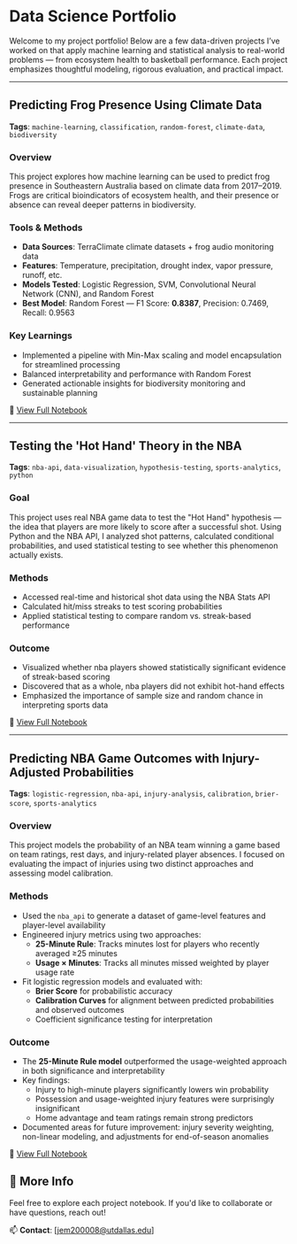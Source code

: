 # Data Science Portfolio

Welcome to my project portfolio! Below are a few data-driven projects I’ve worked on that apply machine learning and statistical analysis to real-world problems — from ecosystem health to basketball performance. Each project emphasizes thoughtful modeling, rigorous evaluation, and practical impact.

---

## Predicting Frog Presence Using Climate Data  
**Tags**: `machine-learning`, `classification`, `random-forest`, `climate-data`, `biodiversity`

### Overview
This project explores how machine learning can be used to predict frog presence in Southeastern Australia based on climate data from 2017–2019. Frogs are critical bioindicators of ecosystem health, and their presence or absence can reveal deeper patterns in biodiversity.

### Tools & Methods
- **Data Sources**: TerraClimate climate datasets + frog audio monitoring data
- **Features**: Temperature, precipitation, drought index, vapor pressure, runoff, etc.
- **Models Tested**: Logistic Regression, SVM, Convolutional Neural Network (CNN), and Random Forest
- **Best Model**: Random Forest — F1 Score: **0.8387**, Precision: 0.7469, Recall: 0.9563

### Key Learnings
- Implemented a pipeline with Min-Max scaling and model encapsulation for streamlined processing
- Balanced interpretability and performance with Random Forest
- Generated actionable insights for biodiversity monitoring and sustainable planning

🔗 [View Full Notebook](./Frog_Presence_Model.ipynb)

---

## Testing the 'Hot Hand' Theory in the NBA  
**Tags**: `nba-api`, `data-visualization`, `hypothesis-testing`, `sports-analytics`, `python`

### Goal
This project uses real NBA game data to test the "Hot Hand" hypothesis — the idea that players are more likely to score after a successful shot. Using Python and the NBA API, I analyzed shot patterns, calculated conditional probabilities, and used statistical testing to see whether this phenomenon actually exists.

### Methods
- Accessed real-time and historical shot data using the NBA Stats API
- Calculated hit/miss streaks to test scoring probabilities
- Applied statistical testing to compare random vs. streak-based performance

### Outcome
- Visualized whether nba players showed statistically significant evidence of streak-based scoring
- Discovered that as a whole, nba players did not exhibit hot-hand effects
- Emphasized the importance of sample size and random chance in interpreting sports data

🔗 [View Full Notebook](./Does_the_Hot-Hand_Exist.ipynb)

---

## Predicting NBA Game Outcomes with Injury-Adjusted Probabilities  
**Tags**: `logistic-regression`, `nba-api`, `injury-analysis`, `calibration`, `brier-score`, `sports-analytics`

### Overview
This project models the probability of an NBA team winning a game based on team ratings, rest days, and injury-related player absences. I focused on evaluating the impact of injuries using two distinct approaches and assessing model calibration.

### Methods
- Used the `nba_api` to generate a dataset of game-level features and player-level availability
- Engineered injury metrics using two approaches:
  - **25-Minute Rule**: Tracks minutes lost for players who recently averaged ≥25 minutes
  - **Usage × Minutes**: Tracks all minutes missed weighted by player usage rate
- Fit logistic regression models and evaluated with:
  - **Brier Score** for probabilistic accuracy
  - **Calibration Curves** for alignment between predicted probabilities and observed outcomes
  - Coefficient significance testing for interpretation

### Outcome
- The **25-Minute Rule model** outperformed the usage-weighted approach in both significance and interpretability
- Key findings:
  - Injury to high-minute players significantly lowers win probability
  - Possession and usage-weighted injury features were surprisingly insignificant
  - Home advantage and team ratings remain strong predictors
- Documented areas for future improvement: injury severity weighting, non-linear modeling, and adjustments for end-of-season anomalies

🔗 [View Full Notebook](./NBA_game_prediction.ipynb)
## 📌 More Info
Feel free to explore each project notebook. If you'd like to collaborate or have questions, reach out!

📫 **Contact**: [jem200008@utdallas.edu]


